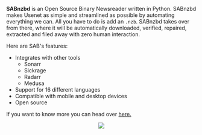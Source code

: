**SABnzbd** is an Open Source Binary Newsreader written in Python. SABnzbd makes Usenet as simple and streamlined as possible by automating everything we can. All you have to do is add an `.nzb`. SABnzbd takes over from there, where it will be automatically downloaded, verified, repaired, extracted and filed away with zero human interaction.

Here are SAB's features:

* Integrates with other tools
  * Sonarr
  * Sickrage
  * Radarr
  * Medusa
* Support for 16 different languages
* Compatible with mobile and desktop devices
* Open source

If you want to know more you can head over [here.](https://sabnzbd.org)

<p align="center"><img src="https://docs.usbx.me/uploads/images/gallery/2019-09/interface.webp"></p>